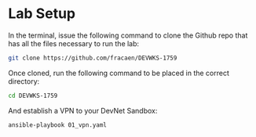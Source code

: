 # Lab Setup

In the terminal, issue the following command to clone the Github repo that has all the files necessary to run the lab:

```bash
git clone https://github.com/fracaen/DEVWKS-1759
```

Once cloned, run the following command to be placed in the correct directory:

```bash
cd DEVWKS-1759
```

And establish a VPN to your DevNet Sandbox:

```bash
ansible-playbook 01_vpn.yaml
```
